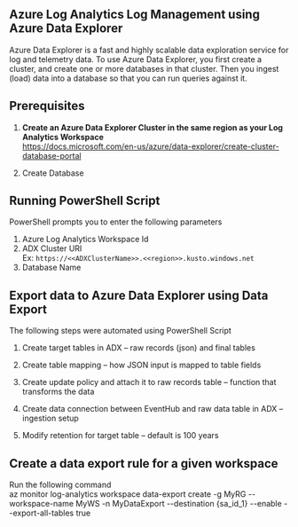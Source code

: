 ## Azure Log Analytics Log Management using Azure Data Explorer  
Azure Data Explorer is a fast and highly scalable data exploration service for log and telemetry data. 
To use Azure Data Explorer, you first create a cluster, and create one or more databases in that cluster. 
Then you ingest (load) data into a database so that you can run queries against it.

## Prerequisites
1.	**Create an Azure Data Explorer Cluster in the same region as your Log Analytics Workspace**  
	https://docs.microsoft.com/en-us/azure/data-explorer/create-cluster-database-portal

2. Create Database

## Running PowerShell Script

PowerShell prompts you to enter the following parameters

1. Azure Log Analytics Workspace Id
2. ADX Cluster URI  
   Ex: `https://<<ADXClusterName>>.<<region>>.kusto.windows.net`
3. Database Name

## Export data to Azure Data Explorer using Data Export  
The following steps were automated using PowerShell Script

1. Create target tables in ADX – raw records (json) and final tables  

2. Create table mapping – how JSON input is mapped to table fields  

3. Create update policy and attach it to raw records table – function that transforms the data  

4. Create data connection between EventHub and raw data table in ADX – ingestion setup  

5. Modify retention for target table – default is 100 years  

## Create a data export rule for a given workspace 

Run the following command  
az monitor log-analytics workspace data-export create -g MyRG --workspace-name MyWS -n MyDataExport --destination {sa_id_1} --enable --export-all-tables true  



